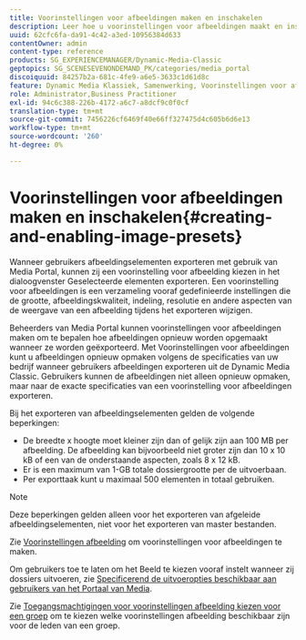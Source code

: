 ```yaml
---
title: Voorinstellingen voor afbeeldingen maken en inschakelen
description: Leer hoe u voorinstellingen voor afbeeldingen maakt en inschakelt.
uuid: 62cfc6fa-da91-4c42-a3ed-10956384d633
contentOwner: admin
content-type: reference
products: SG_EXPERIENCEMANAGER/Dynamic-Media-Classic
geptopics: SG_SCENESEVENONDEMAND_PK/categories/media_portal
discoiquuid: 84257b2a-681c-4fe9-a6e5-3633c1d61d8c
feature: Dynamic Media Klassiek, Samenwerking, Voorinstellingen voor afbeeldingen, Middelenbeheer
role: Administrator,Business Practitioner
exl-id: 94c6c388-226b-4172-a6c7-a8dcf9c0f0cf
translation-type: tm+mt
source-git-commit: 7456226cf6469f40e66ff327475d4c605b6d6e13
workflow-type: tm+mt
source-wordcount: '260'
ht-degree: 0%

---
```


# Voorinstellingen voor afbeeldingen maken en inschakelen{#creating-and-enabling-image-presets}

Wanneer gebruikers afbeeldingselementen exporteren met gebruik van Media Portal, kunnen zij een voorinstelling voor afbeelding kiezen in het dialoogvenster Geselecteerde elementen exporteren. Een voorinstelling voor afbeeldingen is een verzameling vooraf gedefinieerde instellingen die de grootte, afbeeldingskwaliteit, indeling, resolutie en andere aspecten van de weergave van een afbeelding tijdens het exporteren wijzigen.

Beheerders van Media Portal kunnen voorinstellingen voor afbeeldingen maken om te bepalen hoe afbeeldingen opnieuw worden opgemaakt wanneer ze worden geëxporteerd. Met Voorinstellingen voor afbeeldingen kunt u afbeeldingen opnieuw opmaken volgens de specificaties van uw bedrijf wanneer gebruikers afbeeldingen exporteren uit de Dynamic Media Classic. Gebruikers kunnen de afbeeldingen niet alleen opnieuw opmaken, maar naar de exacte specificaties van een voorinstelling voor afbeeldingen exporteren.

Bij het exporteren van afbeeldingselementen gelden de volgende beperkingen:

* De breedte x hoogte moet kleiner zijn dan of gelijk zijn aan 100 MB per afbeelding. De afbeelding kan bijvoorbeeld niet groter zijn dan 10 x 10 kB of een van de onderstaande aspecten, zoals 8 x 12 kB.
* Er is een maximum van 1-GB totale dossiergrootte per de uitvoerbaan.
* Per exporttaak kunt u maximaal 500 elementen in totaal gebruiken.

>[!NOTE]
>
>Deze beperkingen gelden alleen voor het exporteren van afgeleide afbeeldingselementen, niet voor het exporteren van master bestanden.

Zie [Voorinstellingen afbeelding](application-setup.md#image_presets) om voorinstellingen voor afbeeldingen te maken.

Om gebruikers toe te laten om het Beeld te kiezen vooraf instelt wanneer zij dossiers uitvoeren, zie [Specificerend de uitvoeropties beschikbaar aan gebruikers van het Portaal van Media](specifying-export-options-available-media.md#specifying_export_options_available_to_media_portal_users).

Zie [Toegangsmachtigingen voor voorinstellingen afbeelding kiezen voor een groep](creating-media-portal-groups.md#choosing_image_preset_access_permissions_for_a_group) om te kiezen welke voorinstellingen afbeelding beschikbaar zijn voor de leden van een groep.

